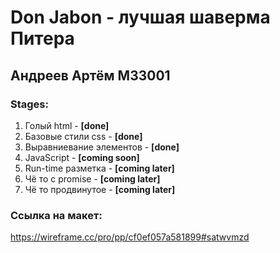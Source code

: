 # Don Jabon - лучшая шаверма Питера
## Андреев Артём M33001

### Stages:
1) Голый html - **[done]**
2) Базовые стили css - **[done]**
3) Выравниевание элементов - **[done]**
4) JavaScript - **[coming soon]**
5) Run-time разметка - **[coming later]**
6) Чё то с promise - **[coming later]**
7) Чё то продвинутое - **[coming later]**

### Ссылка на макет:
https://wireframe.cc/pro/pp/cf0ef057a581899#satwvmzd
